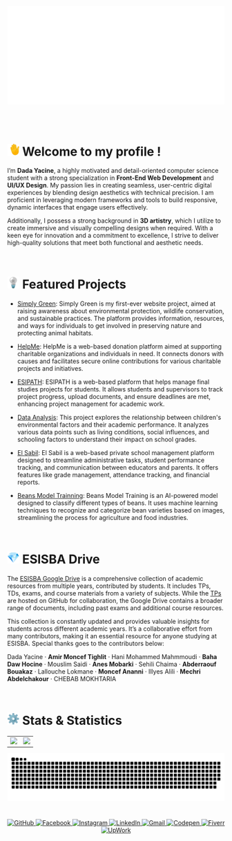 <br>
<p align="center">
  <picture>
    <source srcset="Signature_Black.png" media="(prefers-color-scheme: light)">
    <source srcset="Signature_White.png" media="(prefers-color-scheme: dark)">
    <img src="Signature_White.png"">
  </picture>
</p>
<br><br>

# <img src="wave.gif" alt="👋" width="28" height="28"> Welcome to my profile !

I’m **Dada Yacine**, a highly motivated and detail-oriented computer science student with a strong specialization in **Front-End Web Development** and **UI/UX Design**. My passion lies in creating seamless, user-centric digital experiences by blending design aesthetics with technical precision. I am proficient in leveraging modern frameworks and tools to build responsive, dynamic interfaces that engage users effectively.

Additionally, I possess a strong background in **3D artistry**, which I utilize to create immersive and visually compelling designs when required. With a keen eye for innovation and a commitment to excellence, I strive to deliver high-quality solutions that meet both functional and aesthetic needs.

&nbsp;&nbsp;

# <img src="bulp.gif" alt="💡" width="28" height="28"> Featured Projects

- [Simply Green](https://github.com/y-dada-dev/ESI-SBA-CPI-Office-And-Web-Mini-Project): Simply Green is my first-ever website project, aimed at raising awareness about environmental protection, wildlife conservation, and sustainable practices. The platform provides information, resources, and ways for individuals to get involved in preserving nature and protecting animal habitats.

- [HelpMe](https://github.com/y-dada-dev/ESI-SBA-CPII-Multidisciplinary-Project-HelpMe): HelpMe is a web-based donation platform aimed at supporting charitable organizations and individuals in need. It connects donors with causes and facilitates secure online contributions for various charitable projects and initiatives.

- [ESIPATH](https://github.com/y-dada-dev/ESI-SBA-CSI-Multidisciplinary-Project-ESIPATH): ESIPATH is a web-based platform that helps manage final studies projects for students. It allows students and supervisors to track project progress, upload documents, and ensure deadlines are met, enhancing project management for academic work.

- [Data Analysis](https://github.com/y-dada-dev/ESI-SBA-CSII-Data-Analysis-TP01): This project explores the relationship between children's environmental factors and their academic performance. It analyzes various data points such as living conditions, social influences, and schooling factors to understand their impact on school grades.

- [El Sabil](https://github.com/y-dada-dev/ESI-SBA-CSII-Multidisciplinary-Project-El-Sabil): El Sabil is a web-based private school management platform designed to streamline administrative tasks, student performance tracking, and communication between educators and parents. It offers features like grade management, attendance tracking, and financial reports.

- [Beans Model Trainning](https://github.com/y-dada-dev/ESI-SBA-CSIII-Machine-Learning-and-Data-Mining-Mini-Project): Beans Model Training is an AI-powered model designed to classify different types of beans. It uses machine learning techniques to recognize and categorize bean varieties based on images, streamlining the process for agriculture and food industries.


&nbsp;&nbsp;

# <img src="gem.gif" alt="💎" width="28" height="28"> ESISBA Drive 

The [ESISBA Google Drive](https://drive.google.com/drive/folders/16ZgJBq1FQ8EODrhYLVY_wBr776jVT4vR?usp=sharing) is a comprehensive collection of academic resources from multiple years, contributed by students. It includes TPs, TDs, exams, and course materials from a variety of subjects. While the [TPs](https://github.com/y-dada-dev?tab=repositories&q=esi-sba&type=&language=&sort=name) are hosted on GitHub for collaboration, the Google Drive contains a broader range of documents, including past exams and additional course resources.  

This collection is constantly updated and provides valuable insights for students across different academic years. It’s a collaborative effort from many contributors, making it an essential resource for anyone studying at ESISBA. Special thanks goes to the contributors below: 

Dada Yacine · **Amir Moncef Tighlit** · Hani Mohammed Mahmmoudi · **Baha Daw Hocine** · Mouslim Saidi · **Anes Mobarki** · Sehili Chaima · **Abderraouf Bouakaz** · Lallouche Lokmane · **Moncef Ananni** · Illyes Alili · **Mechri Abdelchakour** · CHEBAB MOKHTARIA  

&nbsp;&nbsp;

# <img src="gear.gif" alt="⚙" width="28" height="28"> Stats & Statistics

<table style="width: 100%; text-align: center;">
  <tr>
    <td style="vertical-align: top;" >
      <img src="https://github-readme-stats.vercel.app/api?username=y-dada-dev&rank_icon=github&show=discussions_started,discussions_answered&show_icons=true&include_all_commits=true&hide=contribs&theme=default&bg_color=00000000&hide_border=true&ring_color=63c77b&title_color=63c77b&icon_color=63c77b"/>
    </td>
    <td style="vertical-align: top;">
      <img src="https://github-readme-stats.vercel.app/api/top-langs/?username=y-dada-dev&layout=compact&langs_count=12&hide=PLpgSQL,Tex,Hack,Shell,jupyter%20notebook,Less&theme=default&bg_color=00000000&hide_border=true&title_color=63c77b&icon_color=63c77b"/>
    </td>
  </tr>
</table>

<p align="center">
  <picture>
    <source srcset="github-user-contribution-white.svg" media="(prefers-color-scheme: light)">
    <source srcset="github-user-contribution-black.svg" media="(prefers-color-scheme: dark)">
    <img src="github-user-contribution-black.svg" >
  </picture>
</p>

#

<p align="center">
  <a href="https://github.com/y-dada-dev">
    <img src="https://img.shields.io/badge/GitHub-100000?style=for-the-badge&logo=github&logoColor=white" alt="GitHub">
  </a>
  <a href="https://web.facebook.com/y.dada.me/">
    <img src="https://img.shields.io/badge/Facebook-1877F2?style=for-the-badge&logo=facebook&logoColor=white" alt="Facebook">
  </a>
  <a href="https://www.instagram.com/y.dada.dev/">
    <img src="https://img.shields.io/badge/Instagram-E4405F?style=for-the-badge&logo=instagram&logoColor=white" alt="Instagram">
  </a>
  <a href="https://www.linkedin.com/in/y-dada-dev/">
    <img src="https://img.shields.io/badge/LinkedIn-0077B5?style=for-the-badge&logo=linkedin&logoColor=white" alt="LinkedIn">
  </a>
  <a href="mailto:y.dada@gmail.com">
    <img src="https://img.shields.io/badge/Gmail-D14836?style=for-the-badge&logo=gmail&logoColor=white" alt="Gmail">
  </a>
  <a href="https://codepen.io/dada-yacine">
    <img src="https://img.shields.io/badge/Codepen-000000?style=for-the-badge&logo=codepen&logoColor=white" alt="Codepen">
  </a>
  <a href="https://www.fiverr.com/sellers/dada_yacine">
    <img src="https://img.shields.io/badge/fiverr-1DBF73?style=for-the-badge&logo=fiverr&logoColor=white" alt="Fiverr">
  </a>
  <a href="https://www.upwork.com/freelancers/~01102f0c2f9eb20d4a">
    <img src="https://img.shields.io/badge/UpWork-6FDA44?style=for-the-badge&logo=Upwork&logoColor=white" alt="UpWork">
  </a>
</p>
